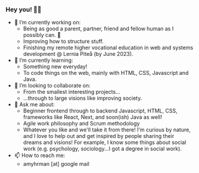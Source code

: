 ### Hey you! 👋😄

- 🔭 I’m currently working on:
  - Being as good a parent, partner, friend and fellow human as I possibly can. 🙏
  - Improving how to structure stuff.
  - Finishing my remote higher vocational education in web and systems development @ Lernia Piteå (by June 2023).
- 🌱 I’m currently learning:
  - Something new everyday!
  - To code things on the web, mainly with HTML, CSS, Javascript and Java.
- 👯 I’m looking to collaborate on:
  - From the smallest interesting projects...
  - ...through to large visions like improving society.
- 💬 Ask me about:
  - Beginner frontend through to backend Javascript, HTML, CSS, frameworks like React, Next, and soon(ish) Java as well!
  - Agile work philosophy and Scrum methodology
  - Whatever you like and we'll take it from there! I'm curious by nature, and I love to help out and get inspired by people sharing their dreams and visions! For example, I know some things about social work (e.g. psychology, sociology...I got a degree in social work).
- 📫 How to reach me:
  - amyhrman [at] google mail
